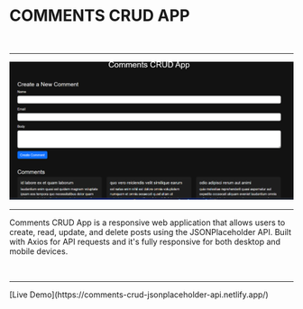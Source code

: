<h1>COMMENTS CRUD APP </h1>
<br>
<hr>
<img src="./comments .png" alt="">
<br>
<hr>
<p>Comments CRUD App is a responsive web application that allows users to create, read, update, and delete posts using the JSONPlaceholder API. Built with Axios for API requests and it's fully responsive for both desktop and mobile devices.</p>
<br>
<hr>
<p>[Live Demo](https://comments-crud-jsonplaceholder-api.netlify.app/)</p>